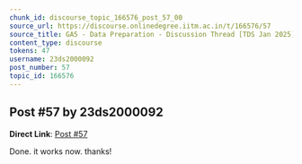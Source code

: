 ```yaml
---
chunk_id: discourse_topic_166576_post_57_00
source_url: https://discourse.onlinedegree.iitm.ac.in/t/166576/57
source_title: GA5 - Data Preparation - Discussion Thread [TDS Jan 2025]
content_type: discourse
tokens: 47
username: 23ds2000092
post_number: 57
topic_id: 166576
---
```


## Post #57 by 23ds2000092

**Direct Link**: [Post #57](https://discourse.onlinedegree.iitm.ac.in/t/166576/57)

Done. it works now. thanks!

